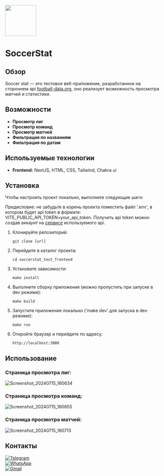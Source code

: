 <img src="https://github.com/user-attachments/assets/865caf71-aa8c-44c5-8fb0-c6b762cc4653" width="100"/>

# SoccerStat

## Обзор
Soccer stat — это тестовое веб-приложение, разработанное на стороннем api [football-data.org](www.football-data.org), оно реализует возможность просмотра матчей и статистики.

## Возможности
- **Просмотр лиг**
- **Просмотр команд**
- **Просмотр матчей**
- **Фильтрация по названиям**
- **Фильтрация по датам**

## Используемые технологии
- **Frontend:** NextJS, HTML, CSS, Tailwind, Chakra ui

## Установка
Чтобы настроить проект локально, выполните следующие шаги:

Предисловие: не забудьте в корень проекта поместить файл '.env', в котором будет api token в формате: VITE_PUBLIC_API_TOKEN=your_api_token. Получить api token можно создав аккаунт на [сервисе](https://www.football-data.org/client/register) используемого api.

1. Клонируйте репозиторий:
    ```
    git clone [url]
    ```

2. Перейдите в каталог проекта:
    ```
    cd soccerstat_test_frontend
    ```

3. Установите зависимости:
    ```
    make install
    ```

4. Выполните сборку приложения (можно пропустить при запуске в dev режиме):
    ```
    make build
    ```

5. Запустите приложение локально ('make dev' для запуска в dev режиме):
    ```
    make run
    ```

6. Откройте браузер и перейдите по адресу:
    ```
    http://localhost:3000
    ```

## Использование

### Страница просмотра лиг:
![Screenshot_20240715_160634](https://github.com/user-attachments/assets/267ec25e-85e7-485d-868d-baeee352aedb)


### Страница просмотра команд:
![Screenshot_20240715_160655](https://github.com/user-attachments/assets/1d6f6f0c-16e6-4db0-9425-0a6c6d4d8c7c)


### Страница просмотра матчей:
![Screenshot_20240715_160713](https://github.com/user-attachments/assets/778a4780-1774-44ac-9ad8-3505c02b5817)

## Контакты

[![Telegram](https://img.shields.io/badge/Telegram-2CA5E0?style=for-the-badge&logo=telegram&logoColor=white)](https://t.me/dekimiq)\
[![WhatsApp](https://img.shields.io/badge/WhatsApp-25D366?style=for-the-badge&logo=whatsapp&logoColor=white)](https://wa.me/+79270712518)\
[![Gmail](https://img.shields.io/badge/Gmail-D14836?style=for-the-badge&logo=gmail&logoColor=white)](mailto:dekimiq@gmail.com)
